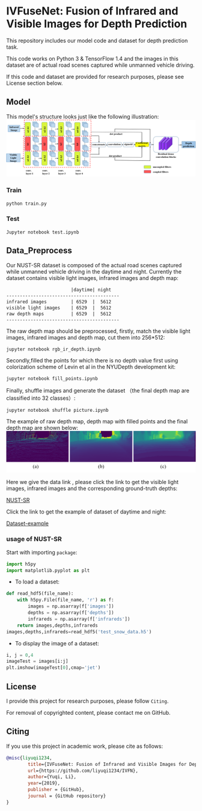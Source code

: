 # IVFuseNet: Fusion of Infrared and Visible Images for Depth Prediction
This repository includes our model code and dataset for depth prediction task.

This code works on Python 3 & TensorFlow 1.4 and the images in this dataset are of actual road scenes captured while unmanned vehicle driving.

If this code and dataset are provided for research purposes, please see License section below.

## Model
This model's structure looks just like the following illustration:
![Network](/pics/Fig2.png)

### Train
```python
python train.py
```
### Test
```
Jupyter notebook test.ipynb
```

## Data_Preprocess
Our NUST-SR dataset is composed of the actual road scenes captured while unmanned vehicle driving in the daytime and night. Currently the dataset contains visible light images, infrared images and depth map:

```
                        |daytime| night  
------------------------------------------
infrared images         | 6529  |  5612
visible light images    | 6529  |  5612
raw depth maps          | 6529  |  5612
------------------------------------------
```

The raw depth map should be preprocessed, firstly,  match the visible light images, infrared images and depth map, cut them into 256*512:

```Launch Jupyter notebook
jupyter notebook rgb_ir_depth.ipynb
```

Secondly,filled the points for which there is no depth value first using colorization scheme of Levin et al in the NYUDepth development kit:

```Launch Jupyter notebook
jupyter notebook fill_points.ipynb
```

Finally, shuffle images and generate the dataset （the final depth map are classified into 32 classes）:

```Launch Jupyter notebook
jupyter notebook shuffle picture.ipynb
```
The example of raw depth map, depth map with filled points and the final depth map are shown below:
![Network](/pics/数据预处理示意图.png)

Here we give the data link , please click the link to get the visible light images, infrared images and the corresponding ground-truth depths:

[NUST-SR](https://pan.baidu.com/s/183TfvGOoHC8m_x7RhLDFRQ)

Click the link to get the example of dataset of daytime and night:

[Dataset-example](https://pan.baidu.com/s/1pS189FnPoXuYzGX0UIIt3w)

### usage of NUST-SR

Start with importing `package`:
```python
import h5py
import matplotlib.pyplot as plt
```
- To load a dataset:
```python
def read_hdf5(file_name):
    with h5py.File(file_name, 'r') as f:
        images = np.asarray(f['images'])
        depths = np.asarray(f['depths'])
        infrareds = np.asarray(f['infrareds'])
    return images,depths,infrareds
images,depths,infrareds=read_hdf5('test_snow_data.h5')
```
- To display the image of a dataset:
```python
i, j = 0,4
imageTest = images[i:j]
plt.imshow(imageTest[0],cmap='jet')
```


## License
I provide this project for research purposes, please follow `Citing`.

For removal of copyrighted content, please contact me on GitHub.


## Citing
If you use this project in academic work, please cite as follows:

```bibtex
@misc{liyuqi1234,
        title={IVFuseNet: Fusion of Infrared and Visible Images for Depth Prediction},
        url={https://github.com/liyuqi1234/IVFN},
        author={Yuqi, Li},
        year={2019},
        publisher = {GitHub},
        journal = {GitHub repository}
}
```
